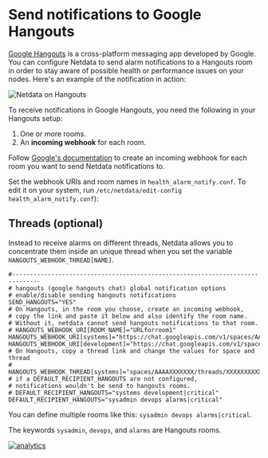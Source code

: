 <!--
title: "Send alarm notifications to Google Hangouts"
description: "Send warning and critical alarm notifications to Google Hangouts to help you monitor the health and performance of your nodes and infrastructure."
sidebar_label: "Google Hangouts"
custom_edit_url: https://github.com/netdata/netdata/edit/master/health/notifications/hangouts/README.md
-->

# Send notifications to Google Hangouts

[Google Hangouts](https://hangouts.google.com/) is a cross-platform messaging app developed by Google. You can configure
Netdata to send alarm notifications to a Hangouts room in order to stay aware of possible health or performance issues
on your nodes. Here's an example of the notification in action:

![Netdata on Hangouts](https://user-images.githubusercontent.com/1153921/66427166-47de6900-e9c8-11e9-8322-b4b03f084dc1.png)

To receive notifications in Google Hangouts, you need the following in your Hangouts setup:

1.   One or more rooms.
2.   An **incoming webhook** for each room.

Follow [Google's documentation](https://developers.google.com/hangouts/chat/how-tos/webhooks) to create an incoming
webhook for each room you want to send Netdata notifications to.

Set the webhook URIs and room names in `health_alarm_notify.conf`. To edit it on your system, run
`/etc/netdata/edit-config health_alarm_notify.conf`):

## Threads (optional)

Instead to receive alarms on different threads, Netdata allows you to concentrate them inside an unique thread when you
set the variable `HANGOUTS_WEBHOOK_THREAD[NAME]`.

```
#------------------------------------------------------------------------------
# hangouts (google hangouts chat) global notification options
# enable/disable sending hangouts notifications
SEND_HANGOUTS="YES"
# On Hangouts, in the room you choose, create an incoming webhook,
# copy the link and paste it below and also identify the room name.
# Without it, netdata cannot send hangouts notifications to that room.
# HANGOUTS_WEBHOOK_URI[ROOM_NAME]="URLforroom1"
HANGOUTS_WEBHOOK_URI[systems]="https://chat.googleapis.com/v1/spaces/AAAAXXXXXXX/..."
HANGOUTS_WEBHOOK_URI[development]="https://chat.googleapis.com/v1/spaces/AAAAYYYYY/..."
# On Hangouts, copy a thread link and change the values for space and thread
# HANGOUTS_WEBHOOK_THREAD[systems]="spaces/AAAAXXXXXXX/threads/XXXXXXXXXXX"
# if a DEFAULT_RECIPIENT_HANGOUTS are not configured,
# notifications wouldn't be send to hangouts rooms.
# DEFAULT_RECIPIENT_HANGOUTS="systems development|critical"
DEFAULT_RECIPIENT_HANGOUTS="sysadmin devops alarms|critical"
```

You can define multiple rooms like this: `sysadmin devops alarms|critical`.

The keywords `sysadmin`, `devops`, and `alarms` are Hangouts rooms.

[![analytics](https://www.google-analytics.com/collect?v=1&aip=1&t=pageview&_s=1&ds=github&dr=https%3A%2F%2Fgithub.com%2Fnetdata%2Fnetdata&dl=https%3A%2F%2Fmy-netdata.io%2Fgithub%2Fhealth%2Fnotifications%2Fhangouts%2FREADME&_u=MAC~&cid=5792dfd7-8dc4-476b-af31-da2fdb9f93d2&tid=UA-64295674-3)](<>)
